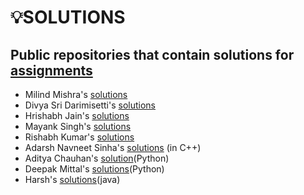 # 💡SOLUTIONS

## Public repositories that contain solutions for [assignments](https://github.com/kunal-kushwaha/DSA-Bootcamp-Java/tree/main/assignments)

- Milind Mishra's [solutions](https://github.com/thatbeautifuldream/java-dsa-bootcamp)
- Divya Sri Darimisetti's [solutions](https://github.com/irsayvid/problem-attic)
- Hrishabh Jain's [solutions](https://github.com/Hrishabh5/Java-DSA-Kunal-Kushwaha)
- Mayank Singh's [solutions](https://github.com/mayankkuthar/DSA-with-JAVA)
- Rishabh Kumar's [solutions](https://github.com/crishabhkumar/Leetcode)
- Adarsh Navneet Sinha's [solutions](https://github.com/geeky01adarsh/DSA-Interview-Questions) (in C++)
- Aditya Chauhan's [solution](https://github.com/aditya-2703/DSA)(Python)
- Deepak Mittal's [solutions](https://github.com/yesdeepakmittal/competitive-coding/tree/main/Kunal-DSA-Py-Solution)(Python)
- Harsh's [solutions](https://github.com/HarshChib/DSA-Bootcamp-assignment-solutions)(java)